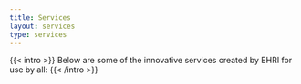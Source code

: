 ```yaml
---
title: Services
layout: services
type: services
---
```


{{< intro >}}
Below are some of the innovative services created by EHRI for use by all:
{{< /intro >}}
